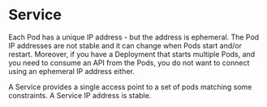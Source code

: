 # Service

Each Pod has a unique IP address - but the address is ephemeral.  The Pod IP addresses are not stable and it can change when Pods start and/or restart. Moreover, if you have a Deployment that starts multiple Pods, and you need to consume an API from the Pods, you do not want to connect using an ephemeral IP address either.

A Service provides a single access point to a set of pods matching some constraints. A Service IP address is stable.



